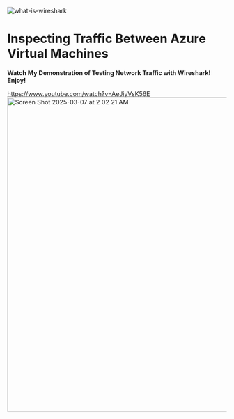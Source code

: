 ![what-is-wireshark](https://github.com/user-attachments/assets/9f1f7ade-79c5-42f0-9e7d-6ad1801a98fc)
<h1>Inspecting Traffic Between Azure Virtual Machines</h1>
<b>Watch My Demonstration of Testing Network Traffic with Wireshark! Enjoy!</b>






https://www.youtube.com/watch?v=AeJiyVsK56E
<a href="https://www.youtube.com/watch?v=AeJiyVsK56E"><img width="723" alt="Screen Shot 2025-03-07 at 2 02 21 AM" src="https://github.com/user-attachments/assets/fef69a87-4cfd-4df6-be7b-a6b9b903c21b" /> </a>

